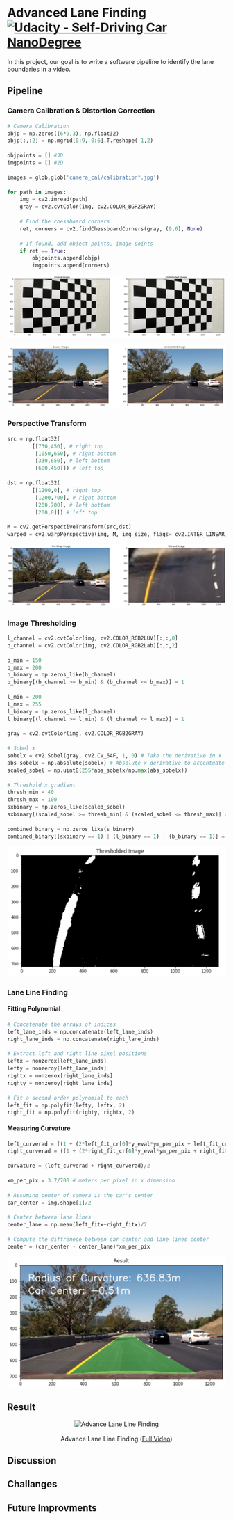 # Advanced Lane Finding [![Udacity - Self-Driving Car NanoDegree](https://s3.amazonaws.com/udacity-sdc/github/shield-carnd.svg)](http://www.udacity.com/drive)

In this project, our goal is to write a software pipeline to identify the lane boundaries in a video.

## Pipeline

### Camera Calibration & Distortion Correction
```python
# Camera Calibration
objp = np.zeros((6*9,3), np.float32)
objp[:,:2] = np.mgrid[0:9, 0:6].T.reshape(-1,2)

objpoints = [] #3D
imgpoints = [] #2D

images = glob.glob('camera_cal/calibration*.jpg')
        
for path in images:
    img = cv2.imread(path)
    gray = cv2.cvtColor(img, cv2.COLOR_BGR2GRAY)

    # Find the chessboard corners
    ret, corners = cv2.findChessboardCorners(gray, (9,6), None)

    # If found, add object points, image points
    if ret == True:
        objpoints.append(objp)
        imgpoints.append(corners)
```
<p align="center">
  <img src="Media/calibration.png"/>
</p>

<p align="center">
  <img src="Media/src_dst.png"/>
</p>

### Perspective Transform

```python
src = np.float32(
        [[730,450], # right top
         [1050,650], # right bottom
         [330,650], # left bottom
         [600,450]]) # left top
    
dst = np.float32(
        [[1200,0], # right top
         [1200,700], # right bottom
         [200,700], # left bottom
         [200,0]]) # left top 

M = cv2.getPerspectiveTransform(src,dst)
warped = cv2.warpPerspective(img, M, img_size, flags= cv2.INTER_LINEAR)
```
<p align="center">
  <img src="Media/pre_warp.png"/>
</p>

### Image Thresholding

```python
l_channel = cv2.cvtColor(img, cv2.COLOR_RGB2LUV)[:,:,0]
b_channel = cv2.cvtColor(img, cv2.COLOR_RGB2Lab)[:,:,2]

b_min = 150
b_max = 200
b_binary = np.zeros_like(b_channel)
b_binary[(b_channel >= b_min) & (b_channel <= b_max)] = 1

l_min = 200
l_max = 255
l_binary = np.zeros_like(l_channel)
l_binary[(l_channel >= l_min) & (l_channel <= l_max)] = 1
    
gray = cv2.cvtColor(img, cv2.COLOR_RGB2GRAY)
    
# Sobel x
sobelx = cv2.Sobel(gray, cv2.CV_64F, 1, 0) # Take the derivative in x
abs_sobelx = np.absolute(sobelx) # Absolute x derivative to accentuate lines away from horizontal
scaled_sobel = np.uint8(255*abs_sobelx/np.max(abs_sobelx))

# Threshold x gradient
thresh_min = 40
thresh_max = 100
sxbinary = np.zeros_like(scaled_sobel)
sxbinary[(scaled_sobel >= thresh_min) & (scaled_sobel <= thresh_max)] = 1

combined_binary = np.zeros_like(s_binary)
combined_binary[(sxbinary == 1) | (l_binary == 1) | (b_binary == 1)] = 1
```
<p align="center">
  <img src="Media/thresh.png" width="550"/>
</p>

### Lane Line Finding

#### Fitting Polynomial

```python
# Concatenate the arrays of indices
left_lane_inds = np.concatenate(left_lane_inds)
right_lane_inds = np.concatenate(right_lane_inds)
        
# Extract left and right line pixel positions
leftx = nonzerox[left_lane_inds]
lefty = nonzeroy[left_lane_inds] 
rightx = nonzerox[right_lane_inds]
righty = nonzeroy[right_lane_inds] 

# Fit a second order polynomial to each
left_fit = np.polyfit(lefty, leftx, 2)
right_fit = np.polyfit(righty, rightx, 2)
```

#### Measuring Curvature

```python
left_curverad = ((1 + (2*left_fit_cr[0]*y_eval*ym_per_pix + left_fit_cr[1])**2)**1.5) / np.absolute(2*left_fit_cr[0])
right_curverad = ((1 + (2*right_fit_cr[0]*y_eval*ym_per_pix + right_fit_cr[1])**2)**1.5) / np.absolute(2*right_fit_cr[0])

curvature = (left_curverad + right_curverad)/2

xm_per_pix = 3.7/700 # meters per pixel in x dimension

# Assuming center of camera is the car's center
car_center = img.shape[1]/2
   
# Center between lane lines
center_lane = np.mean(left_fitx+right_fitx)/2
    
# Compute the diffrenece between car center and lane lines center
center = (car_center - center_lane)*xm_per_pix
```

<p align="center">
  <img src="Media/result.png" width="550"/>
</p>

## Result

<p align="center">
  <img src="Media/BehavioralCloning.gif" alt="Advance Lane Line Finding"/>
  <br/><br/>
  Advance Lane Line Finding (<a target="_blank" href="https://youtu.be/WPRGi-QqG3A">Full Video</a>)
</p>

## Discussion


## Challanges

## Future Improvments


